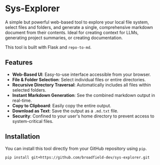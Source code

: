 # Sys-Explorer

A simple but powerful web-based tool to explore your local file system, select files and folders, and generate a single, comprehensive markdown document from their contents. Ideal for creating context for LLMs, generating project summaries, or creating documentation.

This tool is built with Flask and `repo-to-md`.

## Features

-   **Web-Based UI**: Easy-to-use interface accessible from your browser.
-   **File & Folder Selection**: Select individual files or entire directories.
-   **Recursive Directory Traversal**: Automatically includes all files within selected folders.
-   **Instant Markdown Generation**: See the combined markdown output in real-time.
-   **Copy to Clipboard**: Easily copy the entire output.
-   **Download as Text**: Save the output as a `.md.txt` file.
-   **Security**: Confined to your user's home directory to prevent access to system-critical files.

## Installation

You can install this tool directly from your GitHub repository using `pip`.

```bash
pip install git+https://github.com/broadfield-dev/sys-explorer.git
